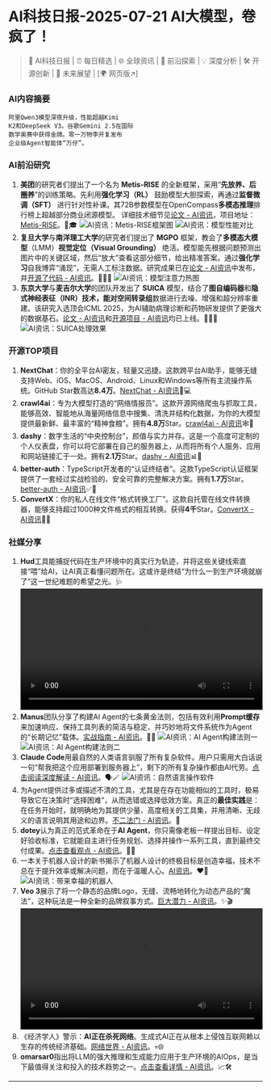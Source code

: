 
# AI科技日报-2025-07-21 AI大模型，卷疯了！
> 🤖 AI科技日报 | ⏰ 每日精选 | 🌐 全球资讯 | 🔬 前沿探索 | 💡 深度分析 | 🛠️ 开源创新 | 🚀 未来展望 | [🌍 网页版↗️]
### **AI内容摘要**
```
阿里Qwen3模型深夜升级，性能超越Kimi
K2和DeepSeek V3。谷歌Gemini 2.5在国际
数学奥赛中获得金牌。零一万物李开复发布
企业级Agent智能体“万仔”。
```
### AI前沿研究
1.  **美团**的研究者们提出了一个名为 **Metis-RISE** 的全新框架，采用“**先放养、后圈养**”的训练策略。先利用**强化学习（RL）** 鼓励模型大胆探索，再通过**监督微调（SFT）** 进行针对性补课。其72B参数模型在OpenCompass**多模态推理**排行榜上超越部分商业闭源模型。 详细技术细节见[论文 - AI资讯](https://arxiv.org/pdf/2506.13056)，项目地址：[Metis-RISE](https://github.com/MM-Thinking/Metis-RISE)。🐑🎓
    ![AI资讯：Metis-RISE框架图](https://cdn.jsdmirror.com/gh/justlovemaki/imagehub@main/images/2025/07/news_01k0pwa8dtfc9s013735a6rh3z.avif)
    ![AI资讯：模型性能对比](https://cdn.jsdmirror.com/gh/justlovemaki/imagehub@main/images/2025/07/news_01k0pwabg1fqsb33n9mzxnhm85.avif)
2.  **复旦大学**与**南洋理工大学**的研究者们提出了 **MGPO** 框架，教会了**多模态大模型**（LMM）**视觉定位（Visual Grounding）** 绝活。模型能先根据问题预测出图片中的关键区域，然后“放大”查看这部分细节，给出精准答案。通过**强化学习**自我博弈“涌现”，无需人工标注数据。研究成果已在[论文 - AI资讯](https://arxiv.org/abs/2507.05920)中发布，并[开源了代码 - AI资讯](https://github.com/EvolvingLMMs-Lab/MGPO)。🕵️‍♀️🎯
    ![AI资讯：模型注意力热图](https://cdn.jsdmirror.com/gh/justlovemaki/imagehub@main/images/2025/07/news_01k0pwad9hfvxrtk1y9tn22rja.avif)
3.  **东京大学**与**麦吉尔大学**的团队开发出了 **SUICA** 模型，结合了**图自编码器**和**隐式神经表征（INR）**技术，能对**空间转录组**数据进行去噪、增强和超分辨率重建。该研究入选顶会ICML 2025，为AI辅助病理诊断和药物研发提供了更强大的数据基石。[论文 - AI资讯](https://openreview.net/pdf?id=XWC7JXHXvo)和[开源项目 - AI资讯](https://github.com/Szym29/SUICA)均已上线。🧙‍♂️🧬
    ![AI资讯：SUICA处理效果](https://cdn.jsdmirror.com/gh/justlovemaki/imagehub@main/images/2025/07/news_01k0pwaf8jen2vsqj9mbb45cd9.avif)
### 开源TOP项目
1.  **NextChat**：你的全平台AI密友，轻量又迅捷。这款跨平台AI助手，能够无缝支持Web、iOS、MacOS、Android、Linux和Windows等所有主流操作系统。GitHub Star数高达**8.4万**。[NextChat - AI资讯](https://github.com/ChatGPTNextWeb/NextChat)📱💻
2.  **crawl4ai**：专为大模型打造的“网络情报员”。这款开源网络爬虫与抓取工具，能够高效、智能地从海量网络信息中搜集、清洗并结构化数据，为你的大模型提供最新鲜、最丰富的“精神食粮”。拥有**4.8万**Star。[crawl4ai - AI资讯](https://github.com/unclecode/crawl4ai)🕸️🧠
3.  **dashy**：数字生活的“中央控制台”，颜值与实力并存。这是一个高度可定制的个人仪表盘，你可以将它部署在自己的服务器上，从而将所有个人服务、应用和网站链接汇于一处。拥有**2.1万**Star。[dashy - AI资讯](https://github.com/Lissy93/dashy)📊🎨
4.  **better-auth**：TypeScript开发者的“认证终结者”。这款TypeScript认证框架提供了一套经过实战检验的、安全可靠的完整解决方案。拥有**1.7万**Star。[better-auth - AI资讯](https://github.com/better-auth/better-auth)✅🔐
5.  **ConvertX**：你的私人在线文件“格式转换工厂”。这款自托管在线文件转换器，能够支持超过1000种文件格式的相互转换。获得**4千**Star。[ConvertX - AI资讯](https://github.com/C4illin/ConvertX)🔄📁
### 社媒分享
1.  **Hud**工具能捕捉代码在生产环境中的真实行为轨迹，并将这些关键线索直接“喂”给AI，让AI真正看懂问题所在。这或许是终结“为什么一到生产环境就崩了”这一世纪难题的希望之光。🩺
    <video src="https://cdn.jsdmirror.com/gh/justlovemaki/imagehub@main/images/2025/07/news_01k0pwat92ex7a81v74acawggt.mp4" controls="controls" width="100%"></video>
2.  **Manus**团队分享了构建AI Agent的七条黄金法则，包括有效利用**Prompt缓存**来加速响应、保持工具列表的简洁与稳定、并巧妙地将文件系统作为Agent的“长期记忆”载体。[实战指南 - AI资讯](https://x.com/dotey/status/1947084839221370921)。👶📜
    ![AI资讯：AI Agent构建法则一](https://cdn.jsdmirror.com/gh/justlovemaki/imagehub@main/images/2025/07/news_01k0pwax1recyabq5z5gaer4zn.avif)
    ![AI资讯：AI Agent构建法则二](https://cdn.jsdmirror.com/gh/justlovemaki/imagehub@main/images/2025/07/news_01k0pwazaqe5ta8sfasw0raet5.avif)
3.  **Claude Code**用最自然的人类语言驯服了所有复杂软件。用户只需用大白话说一句“帮我把这个应用部署到服务器上”，剩下的所有复杂操作都由AI代劳。[点击阅读深度解读 - AI资讯](https://x.com/shao__meng/status/1947083943939113438)。🗣️🪄
    ![AI资讯：自然语言操作软件](https://cdn.jsdmirror.com/gh/justlovemaki/imagehub@main/images/2025/07/news_01k0pwb1a1f098sh2hbaxjn8a2.avif)
4.  为Agent提供过多或描述不清的工具，尤其是在存在功能相似的工具时，极易导致它在决策时“选择困难”，从而选错或选择低效方案。真正的**最佳实践**是：在任务开始时，就明确地为其提供少量、高度相关的工具集，并用清晰、无歧义的语言说明其用途和边界。[不二法门 - AI资讯](https://x.com/wwwgoubuli/status/1946961001611760024)。🎯
5.  **dotey**认为真正的范式革命在于**AI Agent**，你只需像老板一样提出目标、设定好验收标准，它就能自主进行任务规划、选择并操作一系列工具，直到最终交付成果。[点击查看观点 - AI资讯](https://x.com/dotey/status/1946992313982398573)。🤖🧠
6.  一本关于机器人设计的新书揭示了机器人设计的终极目标是创造幸福，技术不总在于提升效率或解决问题，而在于温暖人心。[AI资讯](https://x.com/oran_ge/status/1947267177637449785)。❤️🤗
    ![AI资讯：带来幸福的机器人](https://cdn.jsdmirror.com/gh/justlovemaki/imagehub@main/images/2025/07/news_01k0pwb4khf4gsfdgxbydr6zwe.avif)
7.  **Veo 3**展示了将一个静态的品牌Logo，无缝、流畅地转化为动态产品的“魔法”，这种玩法是一种全新的品牌叙事方式。[巨大潜力 - AI资讯](https://x.com/op7418/status/1947136935648219329)。✨🎬
    <video src="https://cdn.jsdmirror.com/gh/justlovemaki/imagehub@main/images/2025/07/news_01k0pwb7n2eahs19t82qdkbj07.mp4" controls="controls" width="100%"></video>
8.  《经济学人》警示：**AI正在杀死网络**。生成式AI正在从根本上侵蚀互联网赖以生存的传统经济基础。[网络世界 - AI资讯](https://t.me/hackernews100cn/11234)。💀🌐
9.  **omarsar0**指出将LLM的强大推理和生成能力应用于生产环境的AIOps，是当下最值得关注和投入的技术趋势之一。[点击查看详情 - AI资讯](https://x.com/omarsar0/status/1946997290717307225)。📈🛠️
---